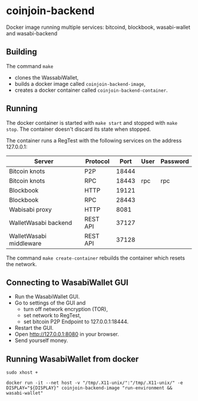 # coinjoin-backend
Docker image running multiple services: bitcoind, blockbook, wasabi-wallet and wasabi-backend

## Building
The command `make`
  * clones the WassabiWallet,
  * builds a docker image called `coinjoin-backend-image`,
  * creates a docker container called `coinjoin-backend-container`.

## Running
The docker container is started with `make start` and stopped with `make stop`. The container doesn't discard its state when stopped.

The container runs a RegTest with the following services on the address 127.0.0.1:

| Server                  | Protocol | Port  | User | Password |
|-------------------------|----------|-------|------|----------|
| Bitcoin knots           | P2P      | 18444 |      |          |
| Bitcoin knots           | RPC      | 18443 | rpc  | rpc      |
| Blockbook               | HTTP     | 19121 |      |          |
| Blockbook               | RPC      | 28443 |      |          |
| Wabisabi proxy          | HTTP     | 8081  |      |          |
| WalletWasabi backend    | REST API | 37127 |      |          |
| WalletWasabi middleware | REST API | 37128 |      |          |

The command `make create-container` rebuilds the container which resets the network.

## Connecting to WasabiWallet GUI
  * Run the WasabiWallet GUI.
  * Go to settings of the GUI and
    * turn off network encryption (TOR),
    * set network to RegTest,
    * set bitcoin P2P Endpoint to 127.0.0.1:18444.
  * Restart the GUI.
  * Open http://127.0.0.1:8080 in your browser.
  * Send yourself money.


## Running WasabiWallet from docker
`sudo xhost +`

`docker run -it --net host -v "/tmp/.X11-unix/":"/tmp/.X11-unix/" -e DISPLAY="${DISPLAY}" coinjoin-backend-image "run-environment && wasabi-wallet"`
